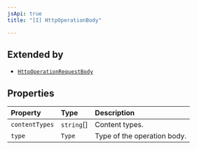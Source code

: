 ```yaml
---
jsApi: true
title: "[I] HttpOperationBody"

---
```

## Extended by

- [`HttpOperationRequestBody`](HttpOperationRequestBody.md)

## Properties

| Property | Type | Description |
| :------ | :------ | :------ |
| `contentTypes` | `string`[] | Content types. |
| `type` | `Type` | Type of the operation body. |
